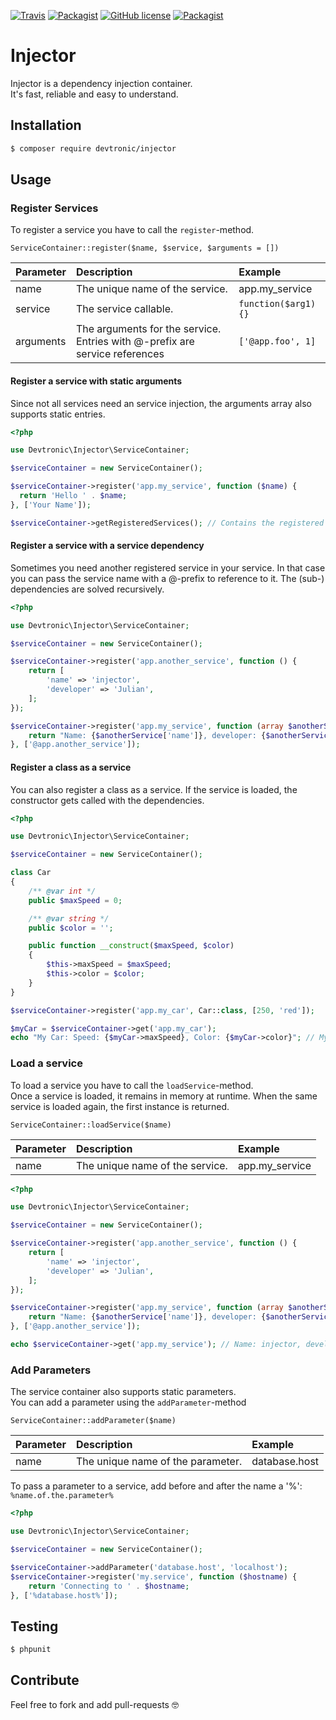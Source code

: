 [![Travis](https://img.shields.io/travis/Devtronic/injector.svg)](https://travis-ci.org/Devtronic/injector)
[![Packagist](https://img.shields.io/packagist/v/Devtronic/injector.svg)](https://packagist.org/packages/devtronic/injector)
[![GitHub license](https://img.shields.io/badge/license-MIT-blue.svg)](https://raw.githubusercontent.com/Devtronic/injector/master/LICENSE)
[![Packagist](https://img.shields.io/packagist/dt/devtronic/injector.svg)](https://packagist.org/packages/devtronic/injector)

# Injector
Injector is a dependency injection container.  
It's fast, reliable and easy to understand.


## Installation

```bash
$ composer require devtronic/injector
```

## Usage

### Register Services
To register a service you have to call the `register`-method.  
```
ServiceContainer::register($name, $service, $arguments = [])
```
|  Parameter | Description                                                                    | Example              |
|:-----------|:-------------------------------------------------------------------------------|:---------------------|
| name       | The unique name of the service.                                                | app.my_service       |
| service    | The service callable.                                                          | `function($arg1) {}` |
| arguments  | The arguments for the service. Entries with @-prefix are service references    | `['@app.foo', 1]`    |

#### Register a service with static arguments
Since not all services need an service injection, the arguments array also supports static entries.

```php
<?php

use Devtronic\Injector\ServiceContainer;

$serviceContainer = new ServiceContainer();

$serviceContainer->register('app.my_service', function ($name) {
  return 'Hello ' . $name;
}, ['Your Name']);

$serviceContainer->getRegisteredServices(); // Contains the registered Service 
```

#### Register a service with a service dependency
Sometimes you need another registered service in your service.
In that case you can pass the service name with a @-prefix to reference to it.
The (sub-) dependencies are solved recursively.

```php
<?php

use Devtronic\Injector\ServiceContainer;

$serviceContainer = new ServiceContainer();

$serviceContainer->register('app.another_service', function () {
    return [
        'name' => 'injector',
        'developer' => 'Julian',
    ];
});

$serviceContainer->register('app.my_service', function (array $anotherService) {
    return "Name: {$anotherService['name']}, developer: {$anotherService['developer']}";
}, ['@app.another_service']);
```

#### Register a class as a service
You can also register a class as a service. If the service is loaded, the constructor gets called with the dependencies.

```php
<?php

use Devtronic\Injector\ServiceContainer;

$serviceContainer = new ServiceContainer();

class Car
{
    /** @var int */
    public $maxSpeed = 0;

    /** @var string */
    public $color = '';

    public function __construct($maxSpeed, $color)
    {
        $this->maxSpeed = $maxSpeed;
        $this->color = $color;
    }
}

$serviceContainer->register('app.my_car', Car::class, [250, 'red']);

$myCar = $serviceContainer->get('app.my_car');
echo "My Car: Speed: {$myCar->maxSpeed}, Color: {$myCar->color}"; // My Car: Speed: 250, Color: red

```

### Load a service
To load a service you have to call the `loadService`-method.  
Once a service is loaded, it remains in memory at runtime.
When the same service is loaded again, the first instance is returned.

```
ServiceContainer::loadService($name)
```
|  Parameter | Description                     | Example        |
|:-----------|:--------------------------------|:---------------|
| name       | The unique name of the service. | app.my_service |

```php
<?php

use Devtronic\Injector\ServiceContainer;

$serviceContainer = new ServiceContainer();

$serviceContainer->register('app.another_service', function () {
    return [
        'name' => 'injector',
        'developer' => 'Julian',
    ];
});

$serviceContainer->register('app.my_service', function (array $anotherService) {
    return "Name: {$anotherService['name']}, developer: {$anotherService['developer']}";
}, ['@app.another_service']);

echo $serviceContainer->get('app.my_service'); // Name: injector, developer: Julian
```

### Add Parameters
The service container also supports static parameters.  
You can add a parameter using the `addParameter`-method
```
ServiceContainer::addParameter($name)
```
|  Parameter | Description                       | Example        |
|:-----------|:----------------------------------|:---------------|
| name       | The unique name of the parameter. | database.host  |

To pass a parameter to a service, add before and after the name a '%':  `%name.of.the.parameter%`
```php
<?php

use Devtronic\Injector\ServiceContainer;

$serviceContainer = new ServiceContainer();

$serviceContainer->addParameter('database.host', 'localhost');
$serviceContainer->register('my.service', function ($hostname) {
    return 'Connecting to ' . $hostname;
}, ['%database.host%']);
```

## Testing

```bash
$ phpunit
```

## Contribute
Feel free to fork and add pull-requests 🤓